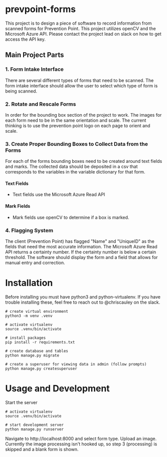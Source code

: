 # prevpoint-forms

This project is to design a piece of software to record information from scanned forms for Prevention Point. This project utilizes openCV and the Microsoft Azure API. Please contact the project lead on slack on how to get access the API key. 


## Main Project Parts

### 1. Form Intake Interface

There are several different types of forms that need to be scanned. The form intake interface should allow the user to select which type of form is being scanned. 

### 2. Rotate and Rescale Forms 

In order for the bounding box section of the project to work. The images for each form need to be in the same orientation and scale. The current thinking is to use the prevention point logo on each page to orient and scale. 

### 3. Create Proper Bounding Boxes to Collect Data from the Forms  

For each of the forms bounding boxes need to be created around text fields and marks. The collected data should be deposited in a csv that corresponds to the variables in the variable dictionary for that form. 

#### Text Fields 

- Text fields use the Microsoft Azure Read API

#### Mark Fields

- Mark fields use openCV to determine if a box is marked. 


### 4. Flagging System 

The client (Prevention Point) has flagged "Name" and "UniqueID" as the fields that need the most accurate information. The Microsoft Azure Read API returns a certainty number. If the certainty number is below a certain threshold. The software should display the form and a field that allows for manual entry and correction. 

# Installation

Before installing you must have python3 and python-virtualenv. If you have trouble installing these, feel free to reach out to @chriscauley on the slack.

```
# create virtual environment
python3 -m venv .venv

# activate virtualenv
source .venv/bin/activate

# install packages
pip install -r requirements.txt

# create database and tables
python manage.py migrate

# create a superuser for viewing data in admin (follow prompts)
python manage.py createsuperuser
```

# Usage and Development

Start the server

```
# activate virtualenv
source .venv/bin/activate

# start development server
python manage.py runserver

```

Navigate to http://localhost:8000 and select form type. Upload an image. Currently the image processing isn't hooked up, so step 3 (processing) is skipped and a blank form is shown.